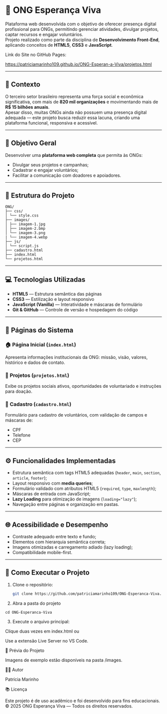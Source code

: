 # 🌱 ONG Esperança Viva

Plataforma web desenvolvida com o objetivo de oferecer presença digital profissional para ONGs, permitindo gerenciar atividades, divulgar projetos, captar recursos e engajar voluntários.  
Projeto realizado como parte da disciplina de **Desenvolvimento Front-End**, aplicando conceitos de **HTML5**, **CSS3** e **JavaScript**.

Link do Site no GitHub Pages:

https://patriciamarinho109.github.io/ONG-Esperan-a-Viva/projetos.html

---

## 📘 Contexto

O terceiro setor brasileiro representa uma força social e econômica significativa, com mais de **820 mil organizações** e movimentando mais de **R$ 15 bilhões anuais**.  
Apesar disso, muitas ONGs ainda não possuem uma presença digital adequada — este projeto busca reduzir essa lacuna, criando uma plataforma funcional, responsiva e acessível.

---

## 🎯 Objetivo Geral

Desenvolver uma **plataforma web completa** que permita às ONGs:
- Divulgar seus projetos e campanhas;
- Cadastrar e engajar voluntários;
- Facilitar a comunicação com doadores e apoiadores.

---

## 🧩 Estrutura do Projeto

```
ONG/
├── css/
│ └── style.css
├── images/
│ ├── imagem-1.jpg
│ ├── imagem-2.bmp
│ └── imagem-3.png
| └── imagem-4.webp
├── js/
│ └── script.js
├── cadastro.html
├── index.html
└── projetos.html

```


---

## 💻 Tecnologias Utilizadas

- **HTML5** — Estrutura semântica das páginas  
- **CSS3** — Estilização e layout responsivo  
- **JavaScript (Vanilla)** — Interatividade e máscaras de formulário  
- **Git & GitHub** — Controle de versão e hospedagem do código  

---

## 📄 Páginas do Sistema

### 🏠 **Página Inicial (`index.html`)**
Apresenta informações institucionais da ONG: missão, visão, valores, histórico e dados de contato.

### 🤝 **Projetos (`projetos.html`)**
Exibe os projetos sociais ativos, oportunidades de voluntariado e instruções para doação.

### 🧾 **Cadastro (`cadastro.html`)**
Formulário para cadastro de voluntários, com validação de campos e máscaras de:
- CPF  
- Telefone  
- CEP  

---

## ⚙️ Funcionalidades Implementadas

- Estrutura semântica com tags HTML5 adequadas (`header`, `main`, `section`, `article`, `footer`);
- Layout responsivo com **media queries**;
- Formulário validado com atributos HTML5 (`required`, `type`, `maxlength`);
- Máscaras de entrada com JavaScript;
- **Lazy Loading** para otimização de imagens (`loading="lazy"`);
- Navegação entre páginas e organização em pastas.

---

## 🌐 Acessibilidade e Desempenho

- Contraste adequado entre texto e fundo;
- Elementos com hierarquia semântica correta;
- Imagens otimizadas e carregamento adiado (lazy loading);
- Compatibilidade mobile-first.

---

## 🚀 Como Executar o Projeto

1. Clone o repositório:
   ```bash
   git clone https://github.com/patriciamarinho109/ONG-Esperanca-Viva.git

2. Abra a pasta do projeto

```
cd ONG-Esperanca-Viva
```

3. Execute o arquivo principal:

Clique duas vezes em index.html ou

Use a extensão Live Server no VS Code.

📸 Prévia do Projeto

Imagens de exemplo estão disponíveis na pasta /images.

👩‍💻 Autor

Patrícia Marinho

📚 Licença

Este projeto é de uso acadêmico e foi desenvolvido para fins educacionais.
© 2025 ONG Esperança Viva — Todos os direitos reservados.